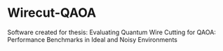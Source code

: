 # Wirecut-QAOA
Software created for thesis: Evaluating Quantum Wire Cutting for QAOA: Performance Benchmarks in Ideal and Noisy Environments
